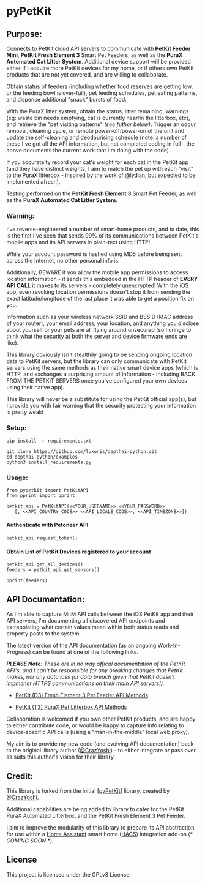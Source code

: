 # pyPetKit

## Purpose:

Connects to PetKit cloud API servers to communicate with **PetKit Feeder Mini**, **PetKit Fresh Element 3** Smart Pet Feeders, as well as the **PuraX Automated Cat Litter System**. Additional device support will be provided either if I  acquire more PetKit devices for my home, or if others own PetKit products that are not yet covered, and are willing to collaborate. 

Obtain status of feeders (including whether food reserves are getting low, or the feeding bowl is over-full), pet feeding schedules, pet eating patterns, and dispense additional "snack" bursts of food.

With the PuraX litter system, obtain the status, litter remaining, warnings (eg: waste bin needs emptying, cat is currently near/in the litterbox, etc), and retrieve the "pet visiting patterns" *(see futher below)*. Trigger an odour removal, cleaning cycle, or remote power-off/power-on of the unit and update the self-cleaning and deodourising schedule (note: a number of these I've got all the API information, but not completed coding in full - the above documents the current work that I'm doing with the code).

If you accuratelty record your cat's weight for each cat in the PetKit app (and they have distinct weights, I aim to match the pet up with each "visit" to the PuraX litterbox - inspired by the work of [@lydian](lydian/petkit_pura_x_exporter), but expected to be implemented afresh).

Testing performed on the **PetKit Fresh Element 3** Smart Pet Feeder, as well as the **PuraX Automated Cat Litter System**.

### Warning: ###

I've reverse-engineered a number of smart-home products, and to date, this is the first I've seen that sends 99% of its communications between PetKit's mobile apps and its API servers in plain-text using HTTP!

While your account password is hashed using MD5 before being sent across the Internet, no other personal info is.

Additionally, BEWARE if you allow the mobile app permissions to access location information - it sends this embedded in the HTTP header of __EVERY API CALL__ it makes to its servers - completely unencrypted! With the iOS app, even revoking location permissions doesn't stop it from sending the exact latitude/longitude of the last place it was able to get a position fix on you. 

Information such as your wireless network SSID and BSSID (MAC address of your router), your email address, your location, and anything you disclose about yourself or your pets are all flying around unsecured (so I cringe to think what the security at both the server and device firmware ends are like).

This library obviously isn't stealthily going to be sending ongoing location data to PetKit servers, but the library can only communicate with PetKit servers using the same methods as their native smart device apps (which is HTTP, and exchanges a surprising amount of information - including BACK FROM THE PETKIT SERVERS once you've configured your own devices using their native app).  

This library will never be a substitute for using the PetKit official app(s), but I provide you with fair warning that the security protecting your information is pretty weak!
### Setup: ###

    pip install -r requirements.txt

    git clone https://github.com/luxonis/depthai-python.git
    cd depthai-python/examples
    python3 install_requirements.py


### Usage: ###

    from pypetkit import PetKitAPI
    from pprint import pprint

    petkit_api = PetKitAPI(<<YOUR_USERNAME>>,<<YOUR_PASSWORD>>
       [, <<API_COUNTRY_CODE>> <<API_LOCALE_CODE>>, <<API_TIMEZONE>>])

#### Authenticate with Petoneer API ####

    petkit_api.request_token()

#### Obtain List of PetKit Devices registered to your account ####

    petkit_api.get_all_devices()
    feeders = petkit_api.get_sensors()

    pprint(feeders)
## API Documentation:

As I'm able to capture MitM API calls between the iOS PetKit app and their API servers, I'm documenting all discovered API endpoints and extrapolating what certain values mean within both status reads and property posts to the system.

The latest version of the API documentation (as an ongoing Work-In-Progress) can be found at one of the following links.  

*___PLEASE Note:___ These are in no way offical documentation of the PetKit API's, and I can't be responsible for any breaking changes that PetKit makes, nor any data loss (or data breach given that PetKit doesn't impmenet HTTPS communications on their main API servers!).*

 - [PetKit (D3) Fresh Element 3 Pet Feeder API 
Methods](https://bit.ly/PetKit_API_D3)

 - [PetKit (T3) PuraX Pet Litterbox API Methods](https://bit.ly/PetKit_API_T3)


Collaboration is welcomed if you own other PetKit products, and are happy to either contribute code, or would be happy to capture info relating to device-specific API calls (using a "man-in-the-middle" local web proxy). 

My aim is to provide my new code (and evolving API documentation) back to the original library author ([@CrazYoshi](https://github.com/CrazYoshi)) - to either integrate or pass over as suits this author's vision for their library.

## Credit:
This library is forked from the initial [[pyPetKit](https://github.com/CrazYoshi/pyPetKit)] library, created by [@CrazYoshi](https://github.com/CrazYoshi). 

Additional capabilities are being added to library to cater for the PetKit PuraX Automated Litterbox, and the PetKit Fresh Element 3 Pet Feeder. 

I aim to improve the modularity of this library to prepare its API abstraction for use within a [Home Assistant](https://www.home-assistant.io/) smart home ([HACS](https://hacs.xyz/)) integration add-on (\* *COMING SOON* \*).
## License

This project is licensed under the GPLv3 License